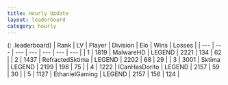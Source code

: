 ```yaml
---
title: Hourly Update
layout: leaderboard
category: hourly
---
```


{: .leaderboard}
| Rank | LV | Player | Division | Elo | Wins | Losses |
| --- | --- | --- | --- | --- | --- | --- |
| <span data-change="0">1</span> | 1819 | <span title="ID: 261794">MalwareHD</span> | LEGEND | <span data-change="10">2221</span> | <span data-change="1">134</span> | <span data-change="0">62</span> |
| <span data-change="1">2</span> | 1437 | <span title="ID: 402846">RefractedSktima</span> | LEGEND | <span data-change="0">2202</span> | <span data-change="0">68</span> | <span data-change="0">29</span> |
| <span data-change="-1">3</span> | 3001 | <span title="ID: 353063">Sktima</span> | LEGEND | <span data-change="-9">2199</span> | <span data-change="0">198</span> | <span data-change="1">75</span> |
| <span data-change="2">4</span> | 1222 | <span title="ID: 415713">ICanHasDorito</span> | LEGEND | <span data-change="7">2157</span> | <span data-change="1">59</span> | <span data-change="0">30</span> |
| <span data-change="-1">5</span> | 1127 | <span title="ID: 719356">EthanielGaming</span> | LEGEND | <span data-change="0">2157</span> | <span data-change="0">156</span> | <span data-change="0">124</span> |